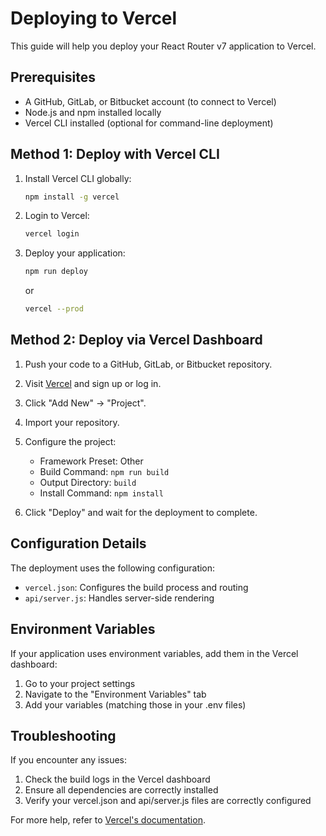 # Deploying to Vercel

This guide will help you deploy your React Router v7 application to Vercel.

## Prerequisites

- A GitHub, GitLab, or Bitbucket account (to connect to Vercel)
- Node.js and npm installed locally
- Vercel CLI installed (optional for command-line deployment)

## Method 1: Deploy with Vercel CLI

1. Install Vercel CLI globally:
   ```bash
   npm install -g vercel
   ```

2. Login to Vercel:
   ```bash
   vercel login
   ```

3. Deploy your application:
   ```bash
   npm run deploy
   ```
   or
   ```bash
   vercel --prod
   ```

## Method 2: Deploy via Vercel Dashboard

1. Push your code to a GitHub, GitLab, or Bitbucket repository.

2. Visit [Vercel](https://vercel.com) and sign up or log in.

3. Click "Add New" → "Project".

4. Import your repository.

5. Configure the project:
   - Framework Preset: Other
   - Build Command: `npm run build`
   - Output Directory: `build`
   - Install Command: `npm install`

6. Click "Deploy" and wait for the deployment to complete.

## Configuration Details

The deployment uses the following configuration:

- `vercel.json`: Configures the build process and routing
- `api/server.js`: Handles server-side rendering

## Environment Variables

If your application uses environment variables, add them in the Vercel dashboard:
1. Go to your project settings
2. Navigate to the "Environment Variables" tab
3. Add your variables (matching those in your .env files)

## Troubleshooting

If you encounter any issues:
1. Check the build logs in the Vercel dashboard
2. Ensure all dependencies are correctly installed
3. Verify your vercel.json and api/server.js files are correctly configured

For more help, refer to [Vercel's documentation](https://vercel.com/docs). 